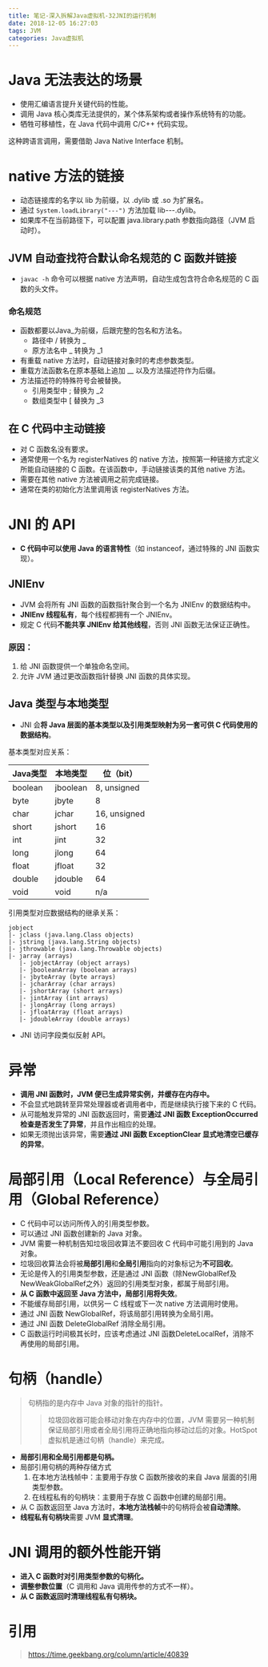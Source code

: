 ```yaml
---
title: 笔记-深入拆解Java虚拟机-32JNI的运行机制
date: 2018-12-05 16:27:03
tags: JVM
categories: Java虚拟机
---
```


# Java 无法表达的场景

- 使用汇编语言提升关键代码的性能。
- 调用 Java 核心类库无法提供的，某个体系架构或者操作系统特有的功能。
- 牺牲可移植性，在 Java 代码中调用 C/C++ 代码实现。

这种跨语言调用，需要借助 Java Native Interface 机制。

# native 方法的链接

- 动态链接库的名字以 lib 为前缀，以 .dylib 或 .so 为扩展名。
- 通过 ```System.loadLibrary("---")``` 方法加载 lib---.dylib。
- 如果库不在当前路径下，可以配置 java.library.path 参数指向路径（JVM 启动时）。

## JVM 自动查找符合默认命名规范的 C 函数并链接

- ```javac -h``` 命令可以根据 native 方法声明，自动生成包含符合命名规范的 C 函数的头文件。

### 命名规范

-  函数都要以Java_为前缀，后跟完整的包名和方法名。
	- 路径中 / 转换为 \_
	- 原方法名中 \_ 转换为 \_1
- 有重载 native 方法时，自动链接对象时的考虑参数类型。
- 重载方法函数名在原本基础上追加 __ 以及方法描述符作为后缀。
- 方法描述符的特殊符号会被替换。
	- 引用类型中 ; 替换为 \_2
	- 数组类型中 [ 替换为 \_3

## 在 C 代码中主动链接

- 对 C 函数名没有要求。
- 通常使用一个名为 registerNatives 的 native 方法，按照第一种链接方式定义所能自动链接的 C 函数。在该函数中，手动链接该类的其他 native 方法。
- 需要在其他 native 方法被调用之前完成链接。
- 通常在类的初始化方法里调用该 registerNatives 方法。

# JNI 的 API

- **C 代码中可以使用 Java 的语言特性**（如 instanceof，通过特殊的 JNI 函数实现）。

## JNIEnv

- JVM 会将所有 JNI 函数的函数指针聚合到一个名为 JNIEnv 的数据结构中。
- **JNIEnv 线程私有**，每个线程都拥有一个 JNIEnv。
- 规定 C 代码**不能共享 JNIEnv 给其他线程**，否则 JNI 函数无法保证正确性。

### 原因：

1. 给 JNI 函数提供一个单独命名空间。
2. 允许 JVM 通过更改函数指针替换 JNI 函数的具体实现。

## Java 类型与本地类型

- JNI 会**将 Java 层面的基本类型以及引用类型映射为另一套可供 C 代码使用的数据结构**。

基本类型对应关系：

| Java类型 | 本地类型 | 位（bit） |
| --------- | --------- | ---------- |
| boolean | jboolean | 8, unsigned |
| byte | jbyte | 8 |
| char | jchar | 16, unsigned |
| short | jshort | 16 |
| int | jint | 32 |
| long | jlong | 64 |
| float | jfloat | 32 |
| double | jdouble | 64 |
| void | void | n/a |

引用类型对应数据结构的继承关系：

```
jobject
|- jclass (java.lang.Class objects)
|- jstring (java.lang.String objects)
|- jthrowable (java.lang.Throwable objects)
|- jarray (arrays)
   |- jobjectArray (object arrays)
   |- jbooleanArray (boolean arrays)
   |- jbyteArray (byte arrays)
   |- jcharArray (char arrays)
   |- jshortArray (short arrays)
   |- jintArray (int arrays)
   |- jlongArray (long arrays)
   |- jfloatArray (float arrays)
   |- jdoubleArray (double arrays)
```

- JNI 访问字段类似反射 API。

# 异常

- **调用 JNI 函数时，JVM 便已生成异常实例，并缓存在内存中。**
- 不会显式地跳转至异常处理器或者调用者中，而是继续执行接下来的 C 代码。
- 从可能触发异常的 JNI 函数返回时，需要**通过 JNI 函数 ExceptionOccurred 检查是否发生了异常**，并且作出相应的处理。
- 如果无须抛出该异常，需要**通过 JNI 函数 ExceptionClear 显式地清空已缓存的异常**。

# 局部引用（Local Reference）与全局引用（Global Reference）

- C 代码中可以访问所传入的引用类型参数。
- 可以通过 JNI 函数创建新的 Java 对象。
- JVM 需要一种机制告知垃圾回收算法不要回收 C 代码中可能引用到的 Java 对象。
- 垃圾回收算法会将被**局部引用**和**全局引用**指向的对象标记为**不可回收**。
- 无论是传入的引用类型参数，还是通过 JNI 函数（除NewGlobalRef及NewWeakGlobalRef之外）返回的引用类型对象，都属于局部引用。
- **从 C 函数中返回至 Java 方法中，局部引用将失效**。
- 不能缓存局部引用，以供另一 C 线程或下一次 native 方法调用时使用。
- 通过 JNI 函数 NewGlobalRef，将该局部引用转换为全局引用。
- 通过 JNI 函数 DeleteGlobalRef 消除全局引用。
- C 函数运行时间极其长时，应该考虑通过 JNI 函数DeleteLocalRef，消除不再使用的局部引用。

# 句柄（handle）

> 句柄指的是内存中 Java 对象的指针的指针。
>> 垃圾回收器可能会移动对象在内存中的位置，JVM 需要另一种机制保证局部引用或者全局引用将正确地指向移动过后的对象。HotSpot 虚拟机是通过句柄（handle）来完成。

- **局部引用和全局引用都是句柄。**
- 局部引用句柄的两种存储方式
	1. 在本地方法栈帧中：主要用于存放 C 函数所接收的来自 Java 层面的引用类型参数。
	2. 在线程私有的句柄块：主要用于存放 C 函数中创建的局部引用。
- 从 C 函数返回至 Java 方法时，**本地方法栈帧**中的句柄将会被**自动清除**。
- **线程私有句柄块**需要 JVM **显式清理**。

# JNI 调用的额外性能开销

- **进入 C 函数时对引用类型参数的句柄化。**
- **调整参数位置**（C 调用和 Java 调用传参的方式不一样）。
- **从 C 函数返回时清理线程私有句柄块。**

# 引用

> https://time.geekbang.org/column/article/40839